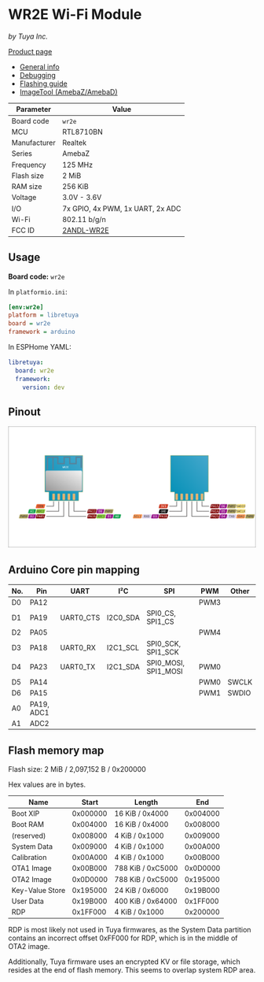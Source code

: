 # WR2E Wi-Fi Module

*by Tuya Inc.*

[Product page](https://developer.tuya.com/en/docs/iot/wr2e?id=K97scnsjhue4h)

- [General info](../../docs/platform/realtek/README.md)
- [Debugging](../../docs/platform/realtek/debugging.md)
- [Flashing guide](../../docs/platform/realtek-ambz/flashing.md)
- [ImageTool (AmebaZ/AmebaD)](https://images.tuyacn.com/smart/Image_Tool/Image_Tool.zip)

Parameter    | Value
-------------|------------------------------------------
Board code   | `wr2e`
MCU          | RTL8710BN
Manufacturer | Realtek
Series       | AmebaZ
Frequency    | 125 MHz
Flash size   | 2 MiB
RAM size     | 256 KiB
Voltage      | 3.0V - 3.6V
I/O          | 7x GPIO, 4x PWM, 1x UART, 2x ADC
Wi-Fi        | 802.11 b/g/n
FCC ID       | [2ANDL-WR2E](https://fccid.io/2ANDL-WR2E)

## Usage

**Board code:** `wr2e`

In `platformio.ini`:

```ini
[env:wr2e]
platform = libretuya
board = wr2e
framework = arduino
```

In ESPHome YAML:

```yaml
libretuya:
  board: wr2e
  framework:
    version: dev
```

## Pinout

![Pinout](pinout_wr2e.svg)

## Arduino Core pin mapping

No. | Pin        | UART      | I²C      | SPI                  | PWM  | Other
----|------------|-----------|----------|----------------------|------|------
D0  | PA12       |           |          |                      | PWM3 |
D1  | PA19       | UART0_CTS | I2C0_SDA | SPI0_CS, SPI1_CS     |      |
D2  | PA05       |           |          |                      | PWM4 |
D3  | PA18       | UART0_RX  | I2C1_SCL | SPI0_SCK, SPI1_SCK   |      |
D4  | PA23       | UART0_TX  | I2C1_SDA | SPI0_MOSI, SPI1_MOSI | PWM0 |
D5  | PA14       |           |          |                      | PWM0 | SWCLK
D6  | PA15       |           |          |                      | PWM1 | SWDIO
A0  | PA19, ADC1 |           |          |                      |      |
A1  | ADC2       |           |          |                      |      |

## Flash memory map

Flash size: 2 MiB / 2,097,152 B / 0x200000

Hex values are in bytes.

Name            | Start    | Length            | End
----------------|----------|-------------------|---------
Boot XIP        | 0x000000 | 16 KiB / 0x4000   | 0x004000
Boot RAM        | 0x004000 | 16 KiB / 0x4000   | 0x008000
(reserved)      | 0x008000 | 4 KiB / 0x1000    | 0x009000
System Data     | 0x009000 | 4 KiB / 0x1000    | 0x00A000
Calibration     | 0x00A000 | 4 KiB / 0x1000    | 0x00B000
OTA1 Image      | 0x00B000 | 788 KiB / 0xC5000 | 0x0D0000
OTA2 Image      | 0x0D0000 | 788 KiB / 0xC5000 | 0x195000
Key-Value Store | 0x195000 | 24 KiB / 0x6000   | 0x19B000
User Data       | 0x19B000 | 400 KiB / 0x64000 | 0x1FF000
RDP             | 0x1FF000 | 4 KiB / 0x1000    | 0x200000

RDP is most likely not used in Tuya firmwares, as the System Data partition contains an incorrect offset 0xFF000 for RDP, which is in the middle of OTA2 image.

Additionally, Tuya firmware uses an encrypted KV or file storage, which resides at the end of flash memory. This seems to overlap system RDP area.
